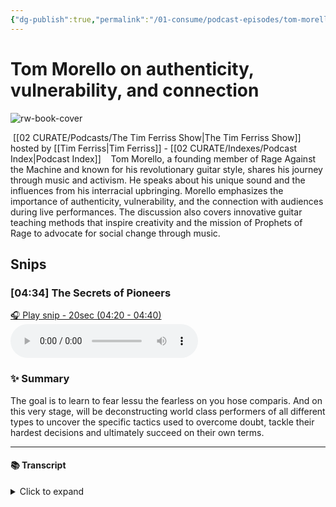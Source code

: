 ```yaml
---
{"dg-publish":true,"permalink":"/01-consume/podcast-episodes/tom-morello-on-authenticity-vulnerability-and-connection/","title":"Tom Morello on authenticity, vulnerability, and connection","tags":["podcasts"]}
---
```


# Tom Morello on authenticity, vulnerability, and connection

![rw-book-cover](https://images.weserv.nl/?url=https%3A%2F%2Fcontent.production.cdn.art19.com%2Fimages%2F69%2F10%2F10%2Ffb%2F691010fb-625e-4abe-993c-a57228b28dbe%2F91cb53ae0d5dbb379b9dffecf0a772593891d0d09bbe6d90ee746edbdb79e3ec75584f2ceb8260e9f675a90c05419b9b99842a76905b686f0f51c1a9d3e227ab.jpeg&w=300&h=300)

 [[02 CURATE/Podcasts/The Tim Ferriss Show\|The Tim Ferriss Show]] hosted by [[Tim Ferriss\|Tim Ferriss]] - [[02 CURATE/Indexes/Podcast Index\|Podcast Index]]
 
 Tom Morello, a founding member of Rage Against the Machine and known for his revolutionary guitar style, shares his journey through music and activism. He speaks about his unique sound and the influences from his interracial upbringing. Morello emphasizes the importance of authenticity, vulnerability, and the connection with audiences during live performances. The discussion also covers innovative guitar teaching methods that inspire creativity and the mission of Prophets of Rage to advocate for social change through music.
 

## Snips


### [04:34] The Secrets of Pioneers


[🎧 Play snip - 20sec️ (04:20 - 04:40)](https://share.snipd.com/snip/ad711d73-ee75-4a77-918c-68e7c3ec31c4)
<audio controls> <source src="https://rss.art19.com/episodes/6bc1dcd6-df07-43cb-bf42-e236b8c445bd.mp3?rss_browser=BAhJIgpTbmlwZAY6BkVU--7de01baece82063bda1cca2dc0d698735fdbe34a#t=04:20,04:40"> </audio>




### ✨ Summary
The goal is to learn to fear lessu the fearless on you hose comparis. And on this very stage, will be deconstructing world class performers of all different types to uncover the specific tactics used to overcome doubt, tackle their hardest decisions and ultimately succeed on their own terms.


---




#### 📚 Transcript
<details>
<summary>Click to expand</summary>
<blockquote><b>Tim Ferriss</b><br/><br/>Goal is to learn to fear less. Welcome to Fearless. I'm your host, Tim Ferriss. And on this very stage, we'll be deconstructing world-class performers of all different types to uncover the specific tactics they've used to overcome doubt, tackle their hardest Decisions, and ultimately succeed on their own terms.</blockquote>
</details>
